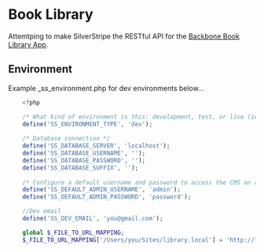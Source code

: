 # Book Library

Attemtping to make SilverStripe the RESTful API for the [Backbone Book Library App](http://addyosmani.github.io/backbone-fundamentals/#exercise-2-book-library---your-first-restful-backbone.js-app).

## Environment

Example _ss_environment.php for dev environments below...

```php
	<?php

	/* What kind of environment is this: development, test, or live (ie, production)? */
	define('SS_ENVIRONMENT_TYPE', 'dev');
	 
	/* Database connection */
	define('SS_DATABASE_SERVER', 'localhost');
	define('SS_DATABASE_USERNAME', '');
	define('SS_DATABASE_PASSWORD', '');
	define('SS_DATABASE_SUFFIX', '');
	 
	/* Configure a default username and password to access the CMS on all sites in this environment. */
	define('SS_DEFAULT_ADMIN_USERNAME', 'admin');
	define('SS_DEFAULT_ADMIN_PASSWORD', 'password');

	//Dev email
	define('SS_DEV_EMAIL', 'you@gmail.com');

	global $_FILE_TO_URL_MAPPING;
	$_FILE_TO_URL_MAPPING['/Users/you/Sites/library.local'] = 'http://library.local/';
```
